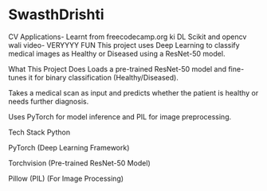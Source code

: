 # SwasthDrishti
CV Applications- Learnt from freecodecamp.org ki DL Scikit and opencv wali video- VERYYYY FUN
This project uses Deep Learning to classify medical images as Healthy or Diseased using a ResNet-50 model.

What This Project Does
Loads a pre-trained ResNet-50 model and fine-tunes it for binary classification (Healthy/Diseased).

Takes a medical scan as input and predicts whether the patient is healthy or needs further diagnosis.

Uses PyTorch for model inference and PIL for image preprocessing.

Tech Stack
Python

PyTorch (Deep Learning Framework)

Torchvision (Pre-trained ResNet-50 Model)

Pillow (PIL) (For Image Processing)
